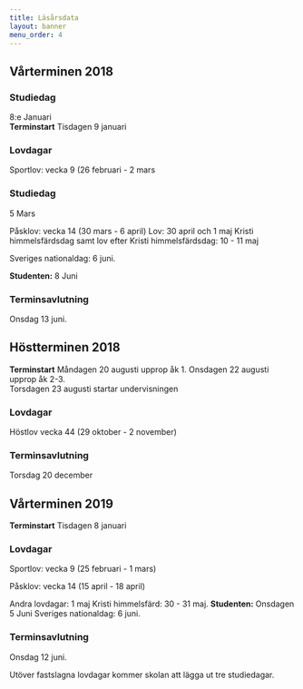 ```yaml
---
title: Läsårsdata
layout: banner
menu_order: 4
---
```

## Vårterminen 2018 

### Studiedag 
8:e Januari
<br>
<b>Terminstart</b> Tisdagen 9 januari
<br>

### Lovdagar 

Sportlov: vecka 9 (26 februari - 2 mars

### Studiedag
5 Mars

Påsklov: vecka 14 (30 mars - 6 april)
Lov: 30 april och 1 maj
Kristi himmelsfärdsdag samt lov efter Kristi himmelsfärdsdag: 10 - 11 maj

Sveriges nationaldag: 6 juni.

<b>Studenten:</b> 8 Juni

### Terminsavlutning
Onsdag 13 juni.

## Höstterminen 2018

<b>Terminstart</b> Måndagen 20 augusti upprop åk 1. Onsdagen 22 augusti upprop åk 2-3.
<br>
Torsdagen 23 augusti startar undervisningen
<br>

### Lovdagar

Höstlov vecka 44 (29 oktober - 2 november)


### Terminsavlutning
Torsdag 20 december

## Vårterminen 2019


<b>Terminstart</b> Tisdagen 8 januari
<br>

### Lovdagar

Sportlov: vecka 9 (25 februari - 1 mars)

Påsklov: vecka 14 (15 april - 18 april)

Andra lovdagar: 
1 maj
Kristi himmelsfärd: 30 - 31 maj.
<b>Studenten:</b> Onsdagen 5 Juni 
Sveriges nationaldag: 6 juni.


### Terminsavlutning
Onsdag 12 juni.

Utöver fastslagna lovdagar kommer skolan att lägga ut tre studiedagar. 
